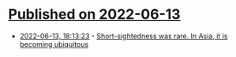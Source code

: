 # [Published on 2022-06-13](index.md)

* [2022-06-13, 18:13:23](https://news.ycombinator.com/item?id=31729218) - [Short-sightedness was rare. In Asia, it is becoming ubiquitous](https://www.economist.com/science-and-technology/2022/06/09/short-sightedness-was-rare-in-asia-it-is-becoming-ubiquitous)
